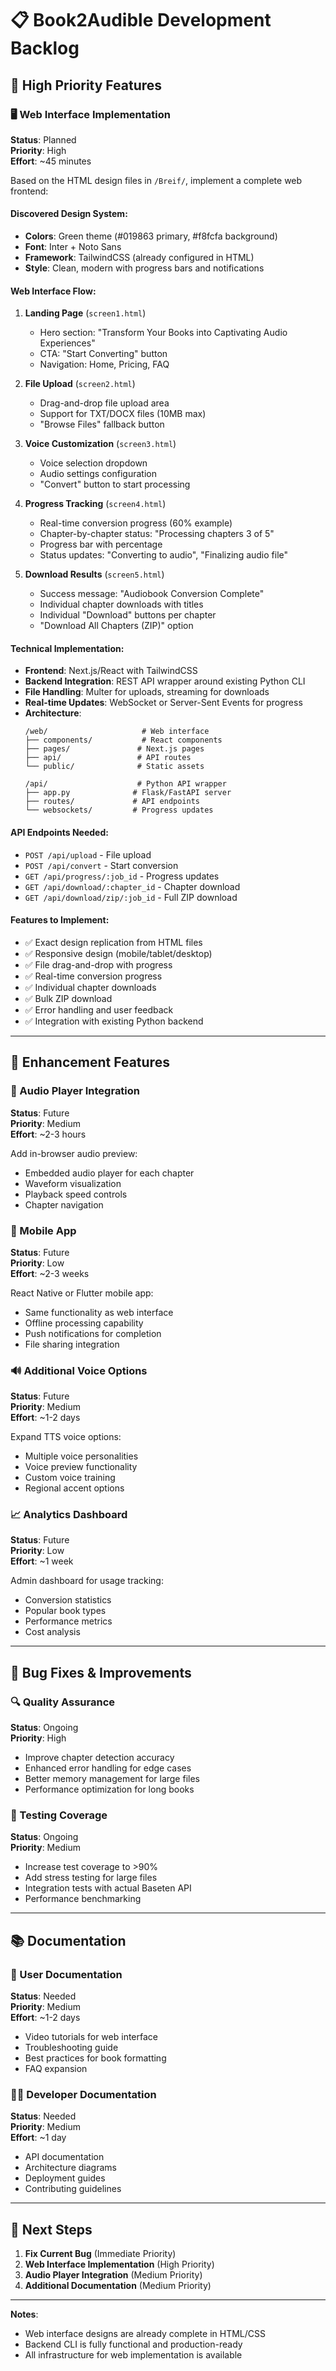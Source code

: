 # 📋 Book2Audible Development Backlog

## 🎯 High Priority Features

### 🖥️ Web Interface Implementation
**Status**: Planned  
**Priority**: High  
**Effort**: ~45 minutes  

Based on the HTML design files in `/Breif/`, implement a complete web frontend:

#### **Discovered Design System:**
- **Colors**: Green theme (#019863 primary, #f8fcfa background)
- **Font**: Inter + Noto Sans  
- **Framework**: TailwindCSS (already configured in HTML)
- **Style**: Clean, modern with progress bars and notifications

#### **Web Interface Flow:**
1. **Landing Page** (`screen1.html`)
   - Hero section: "Transform Your Books into Captivating Audio Experiences"
   - CTA: "Start Converting" button
   - Navigation: Home, Pricing, FAQ

2. **File Upload** (`screen2.html`)
   - Drag-and-drop file upload area
   - Support for TXT/DOCX files (10MB max)
   - "Browse Files" fallback button

3. **Voice Customization** (`screen3.html`)
   - Voice selection dropdown
   - Audio settings configuration
   - "Convert" button to start processing

4. **Progress Tracking** (`screen4.html`)
   - Real-time conversion progress (60% example)
   - Chapter-by-chapter status: "Processing chapters 3 of 5"
   - Progress bar with percentage
   - Status updates: "Converting to audio", "Finalizing audio file"

5. **Download Results** (`screen5.html`)
   - Success message: "Audiobook Conversion Complete"
   - Individual chapter downloads with titles
   - Individual "Download" buttons per chapter
   - "Download All Chapters (ZIP)" option

#### **Technical Implementation:**
- **Frontend**: Next.js/React with TailwindCSS
- **Backend Integration**: REST API wrapper around existing Python CLI
- **File Handling**: Multer for uploads, streaming for downloads
- **Real-time Updates**: WebSocket or Server-Sent Events for progress
- **Architecture**: 
  ```
  /web/                     # Web interface
  ├── components/           # React components
  ├── pages/               # Next.js pages
  ├── api/                 # API routes
  └── public/              # Static assets
  
  /api/                    # Python API wrapper
  ├── app.py              # Flask/FastAPI server
  ├── routes/             # API endpoints
  └── websockets/         # Progress updates
  ```

#### **API Endpoints Needed:**
- `POST /api/upload` - File upload
- `POST /api/convert` - Start conversion
- `GET /api/progress/:job_id` - Progress updates
- `GET /api/download/:chapter_id` - Chapter download
- `GET /api/download/zip/:job_id` - Full ZIP download

#### **Features to Implement:**
- ✅ Exact design replication from HTML files
- ✅ Responsive design (mobile/tablet/desktop)
- ✅ File drag-and-drop with progress
- ✅ Real-time conversion progress
- ✅ Individual chapter downloads
- ✅ Bulk ZIP download
- ✅ Error handling and user feedback
- ✅ Integration with existing Python backend

---

## 🔧 Enhancement Features

### 🎵 Audio Player Integration
**Status**: Future  
**Priority**: Medium  
**Effort**: ~2-3 hours  

Add in-browser audio preview:
- Embedded audio player for each chapter
- Waveform visualization
- Playback speed controls
- Chapter navigation

### 📱 Mobile App
**Status**: Future  
**Priority**: Low  
**Effort**: ~2-3 weeks  

React Native or Flutter mobile app:
- Same functionality as web interface
- Offline processing capability
- Push notifications for completion
- File sharing integration

### 🔊 Additional Voice Options
**Status**: Future  
**Priority**: Medium  
**Effort**: ~1-2 days  

Expand TTS voice options:
- Multiple voice personalities
- Voice preview functionality
- Custom voice training
- Regional accent options

### 📈 Analytics Dashboard
**Status**: Future  
**Priority**: Low  
**Effort**: ~1 week  

Admin dashboard for usage tracking:
- Conversion statistics
- Popular book types
- Performance metrics
- Cost analysis

---

## 🐛 Bug Fixes & Improvements

### 🔍 Quality Assurance
**Status**: Ongoing  
**Priority**: High  

- Improve chapter detection accuracy
- Enhanced error handling for edge cases
- Better memory management for large files
- Performance optimization for long books

### 🧪 Testing Coverage
**Status**: Ongoing  
**Priority**: Medium  

- Increase test coverage to >90%
- Add stress testing for large files
- Integration tests with actual Baseten API
- Performance benchmarking

---

## 📚 Documentation

### 📖 User Documentation
**Status**: Needed  
**Priority**: Medium  
**Effort**: ~1-2 days  

- Video tutorials for web interface
- Troubleshooting guide
- Best practices for book formatting
- FAQ expansion

### 👨‍💻 Developer Documentation
**Status**: Needed  
**Priority**: Medium  
**Effort**: ~1 day  

- API documentation
- Architecture diagrams
- Deployment guides
- Contributing guidelines

---

## 🚀 Next Steps

1. **Fix Current Bug** (Immediate Priority)
2. **Web Interface Implementation** (High Priority)
3. **Audio Player Integration** (Medium Priority)
4. **Additional Documentation** (Medium Priority)

---

**Notes**: 
- Web interface designs are already complete in HTML/CSS
- Backend CLI is fully functional and production-ready
- All infrastructure for web implementation is available